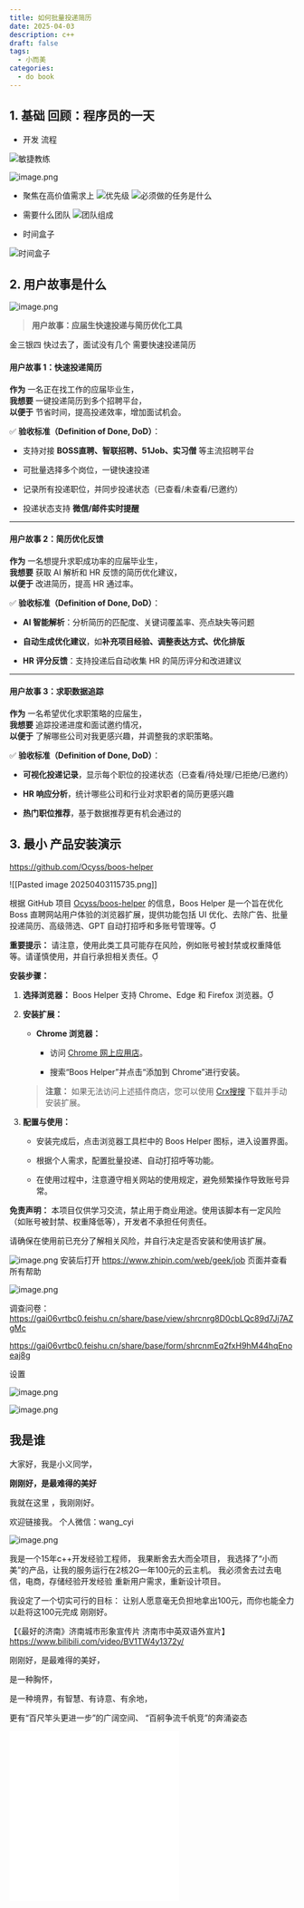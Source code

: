 ```yaml
---
title: 如何批量投递简历
date: 2025-04-03
description: c++
draft: false
tags:
  - 小而美
categories:
  - do book
---
```

## 1. 基础 回顾：程序员的一天

- 开发 流程


![敏捷教练](https://s2.loli.net/2025/04/03/YB1SjCvPzx7s49D.png)

![image.png](https://s2.loli.net/2025/04/03/A4FfD1K2vPniZBt.png)
- 聚焦在高价值需求上
![优先级](https://s2.loli.net/2025/04/03/NEIqz37Hp6RtQyG.png)
![必须做的任务是什么](https://s2.loli.net/2025/04/03/hFozpO5n2HCYtUP.png)
- 需要什么团队
![团队组成](https://s2.loli.net/2025/04/03/yv1LWjYUsKSkPD4.png)

- 时间盒子

![时间盒子](https://s2.loli.net/2025/04/03/469cWuTnKHG1D3g.png)
##  2. 用户故事是什么

![image.png](https://s2.loli.net/2025/04/03/ply68JoqFAezQWC.png)


> **用户故事：应届生快速投递与简历优化工具**



金三银四 快过去了，面试没有几个 需要快速投递简历
#### **用户故事 1：快速投递简历**

**作为** 一名正在找工作的应届毕业生，  
**我想要** 一键投递简历到多个招聘平台，  
**以便于** 节省时间，提高投递效率，增加面试机会。

✅ **验收标准（Definition of Done, DoD）**：

- 支持对接 **BOSS直聘、智联招聘、51Job、实习僧** 等主流招聘平台
    
- 可批量选择多个岗位，一键快速投递
    
- 记录所有投递职位，并同步投递状态（已查看/未查看/已邀约）
    
- 投递状态支持 **微信/邮件实时提醒**
    

---

#### **用户故事 2：简历优化反馈**

**作为** 一名想提升求职成功率的应届毕业生，  
**我想要** 获取 AI 解析和 HR 反馈的简历优化建议，  
**以便于** 改进简历，提高 HR 通过率。

✅ **验收标准（Definition of Done, DoD）**：

- **AI 智能解析**：分析简历的匹配度、关键词覆盖率、亮点缺失等问题
    
- **自动生成优化建议**，如**补充项目经验、调整表达方式、优化排版**
    
- **HR 评分反馈**：支持投递后自动收集 HR 的简历评分和改进建议
    

---

#### **用户故事 3：求职数据追踪**

**作为** 一名希望优化求职策略的应届生，  
**我想要** 追踪投递进度和面试邀约情况，  
**以便于** 了解哪些公司对我更感兴趣，并调整我的求职策略。

✅ **验收标准（Definition of Done, DoD）**：

- **可视化投递记录**，显示每个职位的投递状态（已查看/待处理/已拒绝/已邀约）
    
- **HR 响应分析**，统计哪些公司和行业对求职者的简历更感兴趣
    
- **热门职位推荐**，基于数据推荐更有机会通过的


## 3. 最小 产品安装演示
https://github.com/Ocyss/boos-helper

![[Pasted image 20250403115735.png]]  


根据 GitHub 项目 [Ocyss/boos-helper](https://github.com/Ocyss/boos-helper) 的信息，Boos Helper 是一个旨在优化 Boss 直聘网站用户体验的浏览器扩展，提供功能包括 UI 优化、去除广告、批量投递简历、高级筛选、GPT 自动打招呼和多账号管理等。

**重要提示：** 请注意，使用此类工具可能存在风险，例如账号被封禁或权重降低等。请谨慎使用，并自行承担相关责任。

**安装步骤：**

1. **选择浏览器：** Boos Helper 支持 Chrome、Edge 和 Firefox 浏览器。
    
2. **安装扩展：**
    
    - **Chrome 浏览器：**
        
        - 访问 [Chrome 网上应用店](https://chrome.google.com/webstore/category/extensions)。
            
        - 搜索“Boos Helper”并点击“添加到 Chrome”进行安装。
            
    
    > **注意：** 如果无法访问上述插件商店，您可以使用 [Crx搜搜](https://www.crxsoso.com/) 下载并手动安装扩展。
    
3. **配置与使用：**
    
    - 安装完成后，点击浏览器工具栏中的 Boos Helper 图标，进入设置界面。
        
    - 根据个人需求，配置批量投递、自动打招呼等功能。
        
    - 在使用过程中，注意遵守相关网站的使用规定，避免频繁操作导致账号异常。
        

**免责声明：** 本项目仅供学习交流，禁止用于商业用途。使用该脚本有一定风险（如账号被封禁、权重降低等），开发者不承担任何责任。

请确保在使用前已充分了解相关风险，并自行决定是否安装和使用该扩展。

![image.png](https://s2.loli.net/2025/04/03/WJi3PzwkbAIyLfM.png)
安装后打开 https://www.zhipin.com/web/geek/job 页面并查看所有帮助

![image.png](https://s2.loli.net/2025/04/03/9B7Wpu2ciHbFIaA.png)

调查问卷：
https://gai06vrtbc0.feishu.cn/share/base/view/shrcnrg8D0cbLQc89d7Jj7AZgMc

https://gai06vrtbc0.feishu.cn/share/base/form/shrcnmEq2fxH9hM44hqEnoeaj8g


设置 


![image.png](https://s2.loli.net/2025/04/03/BT9EydWG6VqovXP.png)

![image.png](https://s2.loli.net/2025/04/03/BT9EydWG6VqovXP.png)





## 我是谁

大家好，我是小义同学，

**刚刚好，是最难得的美好**

我就在这里 ，我刚刚好。

欢迎链接我。 个人微信：wang_cyi


![image.png](https://s2.loli.net/2025/04/03/1Qbo8463tKEqkeT.png)


我是一个15年c++开发经验工程师，
我果断舍去大而全项目，
我选择了“小而美”的产品，让我的服务运行在2核2G一年100元的云主机。
我必须舍去过去电信，电商，存储经验开发经验
重新用户需求，重新设计项目。

我设定了一个切实可行的目标：
让别人愿意毫无负担地拿出100元，而你也能全力以赴将这100元完成
刚刚好。

【《最好的济南》济南城市形象宣传片 济南市中英双语外宣片】
https://www.bilibili.com/video/BV1TW4y1372y/

刚刚好，是最难得的美好，

是一种胸怀，

是一种境界，有智慧、有诗意、有余地，

更有“百尺竿头更进一步”的广阔空间、
“百舸争流千帆竞”的奔涌姿态
<iframe src="//player.bilibili.com/player.html?isOutside=true&aid=947706170&bvid=BV1TW4y1372y&cid=1001200489&p=1" scrolling="no" border="0" frameborder="no" framespacing="0" allowfullscreen="true"></iframe>

<iframe src="//player.bilibili.com/player.html?isOutside=true&aid=947706170&bvid=BV1TW4y1372y&cid=1001200489&p=1" scrolling="no" border="0" frameborder="no" framespacing="0" allowfullscreen="true"></iframe>






